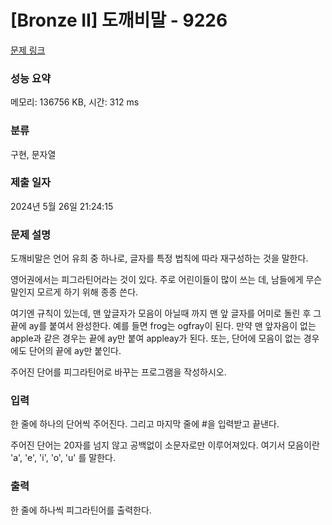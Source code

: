 # [Bronze II] 도깨비말 - 9226 

[문제 링크](https://www.acmicpc.net/problem/9226) 

### 성능 요약

메모리: 136756 KB, 시간: 312 ms

### 분류

구현, 문자열

### 제출 일자

2024년 5월 26일 21:24:15

### 문제 설명

<p>도깨비말은 언어 유희 중 하나로, 글자를 특정 법칙에 따라 재구성하는 것을 말한다.</p>

<p>영어권에서는 피그라틴어라는 것이 있다. 주로 어린이들이 많이 쓰는 데, 남들에게 무슨 말인지 모르게 하기 위해 종종 쓴다. </p>

<p>여기엔 규칙이 있는데, 맨 앞글자가 모음이 아닐때 까지 맨 앞 글자를 어미로 돌린 후 그 끝에 ay를 붙여서 완성한다. 예를 들면 frog는 ogfray이 된다. 만약 맨 앞자음이 없는 apple과 같은 경우는 끝에 ay만 붙여 appleay가 된다. 또는, 단어에 모음이 없는 경우에도 단어의 끝에 ay만 붙인다.</p>

<p>주어진 단어를 피그라틴어로 바꾸는 프로그램을 작성하시오.</p>

### 입력 

 <p>한 줄에 하나의 단어씩 주어진다. 그리고 마지막 줄에 #을 입력받고 끝낸다.</p>

<p>주어진 단어는 20자를 넘지 않고 공백없이 소문자로만 이루어져있다. 여기서 모음이란 'a', 'e', 'i', 'o', 'u' 를 말한다.</p>

### 출력 

 <p>한 줄에 하나씩 피그라틴어를 출력한다.</p>

